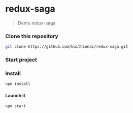 redux-saga
=========================

> Demo redux-saga

### Clone this repository

```bash
git clone https://github.com/buithienai/redux-saga.git
```

### Start project

### Install

```bash
npm install
```

#### Launch it

```bash
npm start
```
